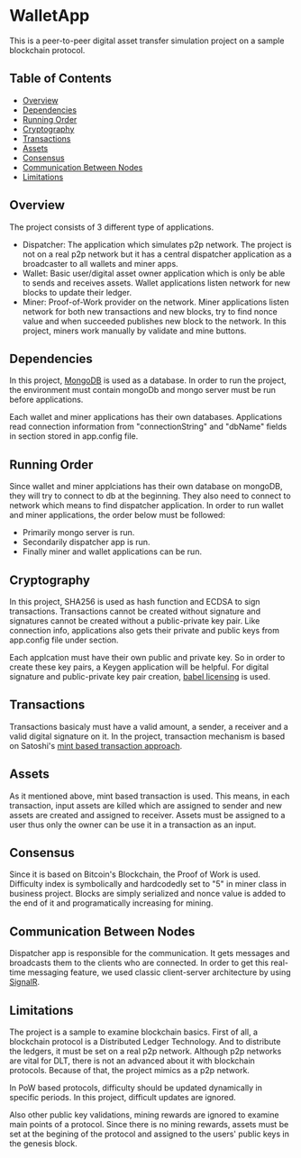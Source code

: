 # WalletApp

This is a peer-to-peer digital asset transfer simulation project on a sample blockchain protocol.

## Table of Contents

* [Overview](https://github.com/salihcemil/WalletApp#overview)
* [Dependencies](https://github.com/salihcemil/WalletApp#dependencies)
* [Running Order](https://github.com/salihcemil/WalletApp#running-order)
* [Cryptography](https://github.com/salihcemil/WalletApp#cryptography)
* [Transactions](https://github.com/salihcemil/WalletApp#transactions)
* [Assets](https://github.com/salihcemil/WalletApp#assets)
* [Consensus](https://github.com/salihcemil/WalletApp#consensus)
* [Communication Between Nodes](https://github.com/salihcemil/WalletApp#communication-between-nodes)
* [Limitations](https://github.com/salihcemil/WalletApp#limitations)

## Overview

The project consists of 3 different type of applications.

* Dispatcher: The application which simulates p2p network. The project is not on a real p2p network but it has a central dispatcher application as a broadcaster to all wallets and miner apps.
* Wallet: Basic user/digital asset owner application which is only be able to sends and receives assets. Wallet applications listen network for new blocks to update their ledger.
* Miner: Proof-of-Work provider on the network. Miner applications listen network for both new transactions and new blocks, try to find nonce value and when succeeded publishes new block to the network. In this project, miners work manually by validate and mine buttons.

## Dependencies

In this project, [MongoDB](https://www.mongodb.com/) is used as a database. In order to run the project, the environment must contain mongoDb and mongo server must be run before applications.

Each wallet and miner applications has their own databases. Applications read connection information from "connectionString" and "dbName" fields in <appSettings> section stored in app.config file.

## Running Order

Since wallet and miner applciations has their own database on mongoDB, they will try to connect to db at the beginning. They also need to connect to network which means to find dispatcher application. In order to run wallet and miner applications, the order below must be followed:

* Primarily mongo server is run.
* Secondarily dispatcher app is run.
* Finally miner and wallet applications can be run.

## Cryptography

In this project, SHA256 is used as hash function and ECDSA to sign transactions. Transactions cannot be created without signature and signatures cannot be created without a public-private key pair. Like connection info, applications also gets their private and public keys from app.config file under <appSettings> section. 
  
Each applcation must have their own public and private key. So in order to create these key pairs, a Keygen application will be helpful. For digital signature and public-private key pair creation, [babel licensing](http://www.babelfor.net/) is used.

## Transactions

Transactions basicaly must have a valid amount, a sender, a receiver and a valid digital signature on it. In the project, transaction mechanism is based on Satoshi's [mint based transaction approach](https://bitcoin.org/bitcoin.pdf). 

## Assets

As it mentioned above, mint based transaction is used. This means, in each transaction, input assets are killed which are assigned to sender and new assets are created and assigned to receiver. Assets must be assigned to a user thus only the owner can be use it in a transaction as an input.

## Consensus

Since it is based on Bitcoin's Blockchain, the Proof of Work is used. Difficulty index is symbolically and hardcodedly set to "5" in miner class in business project. Blocks are simply serialized and nonce value is added to the end of it and programatically increasing for mining.

## Communication Between Nodes

Dispatcher app is responsible for the communication. It gets messages and broadcasts them to the clients who are connected. In order to get this real-time messaging feature, we used classic client-server architecture by using [SignalR](https://dotnet.microsoft.com/apps/aspnet/signalr).

## Limitations

The project is a sample to examine blockchain basics. First of all, a blockchain protocol is a Distributed Ledger Technology. And to distribute the ledgers, it must be set on a real p2p network. Although p2p networks are vital for DLT, there is not an advanced about it with blockchain protocols. Because of that, the project mimics as a p2p network.

In PoW based protocols, difficulty should be updated dynamically in specific periods. In this project, difficult updates are ignored.

Also other public key validations, mining rewards are ignored to examine main points of a protocol. Since there is no mining rewards, assets must be set at the begining of the protocol and assigned to the users' public keys in the genesis block.



